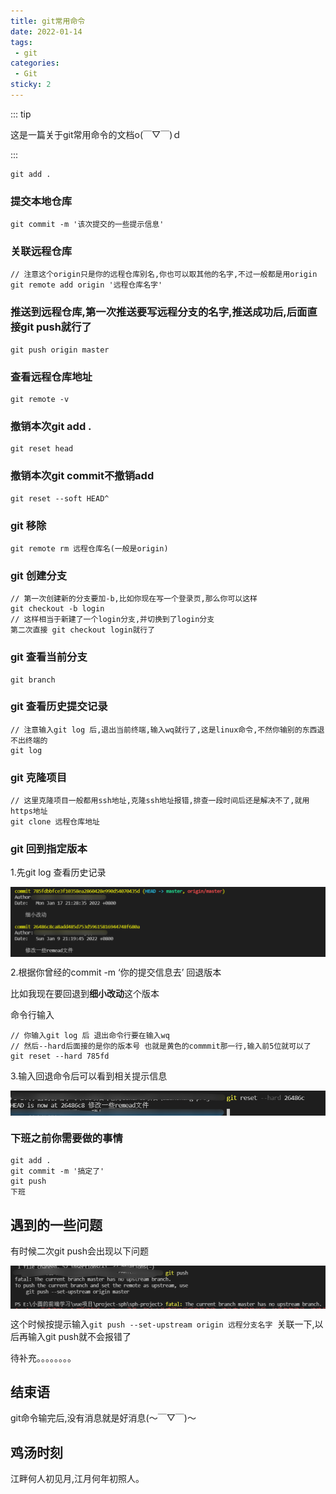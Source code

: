 ```yaml
---
title: git常用命令
date: 2022-01-14
tags:
 - git
categories:
 - Git
sticky: 2
---
```

::: tip 

这是一篇关于git常用命令的文档o(￣▽￣)ｄ

:::



<!-- more -->



```
git add .
```

### 提交本地仓库

```
git commit -m '该次提交的一些提示信息'
```

### 关联远程仓库

```
// 注意这个origin只是你的远程仓库别名,你也可以取其他的名字,不过一般都是用origin
git remote add origin '远程仓库名字' 
```

### 推送到远程仓库,第一次推送要写远程分支的名字,推送成功后,后面直接git push就行了

```
git push origin master
```

### 查看远程仓库地址

```
git remote -v
```

### 撤销本次git add .

```
git reset head
```

### 撤销本次git commit不撤销add

```git
git reset --soft HEAD^
```

### git 移除

```
git remote rm 远程仓库名(一般是origin)
```

### git 创建分支

```
// 第一次创建新的分支要加-b,比如你现在写一个登录页,那么你可以这样
git checkout -b login
// 这样相当于新建了一个login分支,并切换到了login分支
第二次直接 git checkout login就行了
```

### git 查看当前分支

```
git branch
```

### git 查看历史提交记录

```
// 注意输入git log 后,退出当前终端,输入wq就行了,这是linux命令,不然你输别的东西退不出终端的
git log

```

### git 克隆项目

```
// 这里克隆项目一般都用ssh地址,克隆ssh地址报错,排查一段时间后还是解决不了,就用https地址
git clone 远程仓库地址
```

### git 回到指定版本

1.先git log 查看历史记录

<img src="../../../.vuepress/public/git/git_log.png" alt="加载失败" style="zoom: 70%;float:none" align="left"/>

2.根据你曾经的commit -m ‘你的提交信息去’ 回退版本

比如我现在要回退到**细小改动**这个版本

命令行输入

```
// 你输入git log 后 退出命令行要在输入wq
// 然后--hard后面接的是你的版本号 也就是黄色的commmit那一行,输入前5位就可以了
git reset --hard 785fd  
```

3.输入回退命令后可以看到相关提示信息

<img src="../../../.vuepress/public/git/git_reset.png" alt="加载失败" style="zoom: 100%;float:none" align="left"/>

### 下班之前你需要做的事情

```
git add .
git commit -m '搞定了'
git push 
下班
```

## 遇到的一些问题

有时候二次git push会出现以下问题

<img src="../../../.vuepress/public/git/git_push_reject.png" alt="加载失败" style="zoom: 100%;float:none" align="left"/>

这个时候按提示输入`git push --set-upstream origin 远程分支名字 `关联一下,以后再输入git push就不会报错了

待补充。。。。。。。。

## 结束语

git命令输完后,没有消息就是好消息(～￣▽￣)～

## 鸡汤时刻

江畔何人初见月,江月何年初照人。
